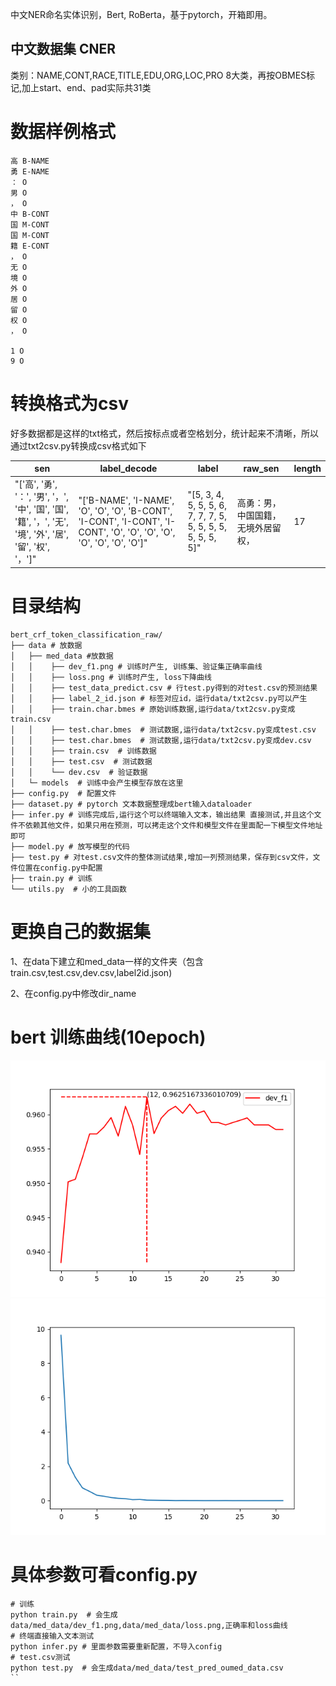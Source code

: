 
中文NER命名实体识别，Bert, RoBerta，基于pytorch，开箱即用。

## 中文数据集 CNER
类别：NAME,CONT,RACE,TITLE,EDU,ORG,LOC,PRO 8大类，再按OBMES标记,加上start、end、pad实际共31类

# 数据样例格式
```
高 B-NAME
勇 E-NAME
： O
男 O
， O
中 B-CONT
国 M-CONT
国 M-CONT
籍 E-CONT
， O
无 O
境 O
外 O
居 O
留 O
权 O
， O

1 O
9 O
```
# 转换格式为csv
好多数据都是这样的txt格式，然后按标点或者空格划分，统计起来不清晰，所以通过txt2csv.py转换成csv格式如下

| sen | label_decode | label | raw_sen | length
| ---- | ---- |---- |---- |---- |
"['高', '勇', '：', '男', '，', '中', '国', '国', '籍', '，', '无', '境', '外', '居', '留', '权', '，']"|"['B-NAME', 'I-NAME', 'O', 'O', 'O', 'B-CONT', 'I-CONT', 'I-CONT', 'I-CONT', 'O', 'O', 'O', 'O', 'O', 'O', 'O', 'O']"|"[5, 3, 4, 5, 5, 5, 6, 7, 7, 7, 5, 5, 5, 5, 5, 5, 5, 5, 5]"|高勇：男，中国国籍，无境外居留权，|17


# 目录结构
```
bert_crf_token_classification_raw/
├── data # 放数据
│   ├── med_data #放数据
│   │    ├── dev_f1.png # 训练时产生, 训练集、验证集正确率曲线
│   │    ├── loss.png # 训练时产生, loss下降曲线
│   │    ├── test_data_predict.csv # 行test.py得到的对test.csv的预测结果
│   │    ├── label_2_id.json # 标签对应id，运行data/txt2csv.py可以产生
│   │    ├── train.char.bmes # 原始训练数据,运行data/txt2csv.py变成train.csv
│   │    ├── test.char.bmes  # 测试数据,运行data/txt2csv.py变成test.csv
│   │    ├── test.char.bmes  # 测试数据,运行data/txt2csv.py变成dev.csv
│   │    ├── train.csv  # 训练数据
│   │    ├── test.csv  # 测试数据
│   │    └── dev.csv  # 验证数据
│   └─ models  # 训练中会产生模型存放在这里
├── config.py  # 配置文件
├── dataset.py # pytorch 文本数据整理成bert输入dataloader 
├── infer.py # 训练完成后,运行这个可以终端输入文本，输出结果 直接测试,并且这个文件不依赖其他文件，如果只用在预测，可以拷走这个文件和模型文件在里面配一下模型文件地址即可
├── model.py # 放写模型的代码
├── test.py # 对test.csv文件的整体测试结果,增加一列预测结果，保存到csv文件，文件位置在config.py中配置
├── train.py # 训练
└── utils.py  # 小的工具函数
```

# 更换自己的数据集
1、在data下建立和med_data一样的文件夹（包含train.csv,test.csv,dev.csv,label2id.json)

2、在config.py中修改dir_name

# bert 训练曲线(10epoch)
![image](data/med_data/dev_f1.png)
![image](data/med_data/loss.png)

# 具体参数可看config.py
```
# 训练
python train.py  # 会生成data/med_data/dev_f1.png,data/med_data/loss.png,正确率和loss曲线
# 终端直接输入文本测试
python infer.py # 里面参数需要重新配置，不导入config
# test.csv测试
python test.py  # 会生成data/med_data/test_pred_oumed_data.csv
``

